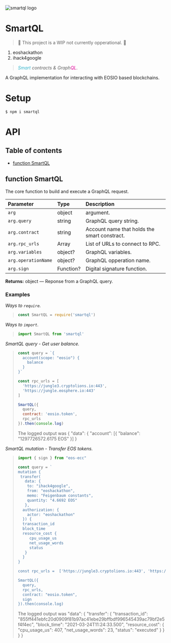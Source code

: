 ![smartql logo](https://raw.githubusercontent.com/pur3miish/smartql/main/static/smartql.svg)

# SmartQL

> 🚧 This project is a WIP not currently opperational. 👷

1. eoshackathon
2. ihack4google

> _<span style="color:#34b4cb">Smart</span> contracts & Graph<span style="color:#e10098">QL</span>._

A GraphQL implementation for interacting with EOSIO based blockchains.

# Setup

```shell
$ npm i smartql
```

# API

## Table of contents

- [function SmartQL](#function-smartql)

## function SmartQL

The core function to build and execute a GraphQL request.

| Parameter | Type | Description |
| :-- | :-- | :-- |
| `arg` | object | argument. |
| `arg.query` | string | GraphQL query string. |
| `arg.contract` | string | Account name that holds the smart constract. |
| `arg.rpc_urls` | Array<string> | List of URLs to connect to RPC. |
| `arg.variables` | object? | GraphQL variables. |
| `arg.operationName` | object? | GraphQL opperation name. |
| `arg.sign` | Function? | Digital signature function. |

**Returns:** object — Reponse from a GraphQL query.

### Examples

_Ways to `require`._

> ```js
> const SmartQL = require('smartql')
> ```

_Ways to `import`._

> ```js
> import SmartQL from 'smartql'
> ```

_SmartQL query - Get user balance._

> ```js
> const query = `{
>   account(scope: "eosio") {
>     balance
>   }
> }`
>
> const rpc_urls = [
>   'https://jungle3.cryptolions.io:443',
>   'https://jungle.eosphere.io:443'
> ]
>
> SmartQL({
>   query,
>   contract: 'eosio.token',
>   rpc_urls
> }).then(console.log)
> ```
>
> The logged output was { "data": { "account": \[{ "balance": "1297726572.6175 EOS" }] }

_SmartQL mutation - Transfer EOS tokens._

> ```js
> import { sign } from "eos-ecc"
>
> const query = `
> mutation {
>  transfer(
>    data: {
>     to: "ihack4google",
>     from: "eoshackathon",
>     memo: "Feigenbaum constants",
>     quantity: "4.6692 EOS"
>    },
>   authorization: {
>     actor: "eoshackathon"
>   }) {
>   transaction_id
>   block_time
>   resource_cost {
>      cpu_usage_us
>      net_usage_words
>      status
>    }
>   }
> }
>
> const rpc_urls =  ['https://jungle3.cryptolions.io:443', 'https://jungle.eosphere.io:443']
>
> SmartQL({
>   query,
>   rpc_urls,
>   contract: "eosio.token",
>   sign
> }).then(console.log)
> ```
>
> The logged output was "data": { "transfer": { "transaction_id": "855ff441ebfc20d0909f81b97ac41ebe29bffbdf996545439ac79bf2e5f4f4ec", "block_time": "2021-03-24T11:24:33.500", "resource_cost": { "cpu_usage_us": 407, "net_usage_words": 23, "status": "executed" } } \
> } }
